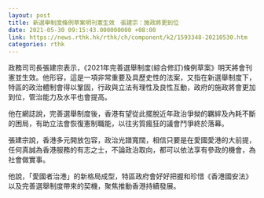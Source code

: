 ```yaml
---
layout: post
title: 新選舉制度條例草案明刊憲生效　張建宗：施政將更到位
date: 2021-05-30 09:15:43.000000000 +08:00
link: https://news.rthk.hk/rthk/ch/component/k2/1593348-20210530.htm
categories: rthk
---
```


政務司司長張建宗表示，《2021年完善選舉制度(綜合修訂)條例草案》明天將會刊憲並生效。他形容，這是一項非常重要及具歷史性的法案，又指在新選舉制度下，特區的政治體制會得以鞏固，行政與立法有理性及良性互動，政府的施政將會更加到位，管治能力及水平也會提高。

他在網誌說，完善選舉制度後，香港有望從此擺脫近年政治爭拗的羈絆及內耗不斷的困局，有助立法會恢復憲制職能，以往劣質瘋狂的議會鬥爭終於落幕。

張建宗說，香港多元開放包容，政治光譜寬闊，相信只要是在愛國愛港的大前提，任何真誠為香港服務的有志之士，不論政治取向，都可以依法享有參政的機會，為社會做實事。

他說，「愛國者治港」的新格局成型，特區政府會好好把握和珍惜《香港國安法》以及完善選舉制度帶來的契機，聚焦推動香港持續發展。

